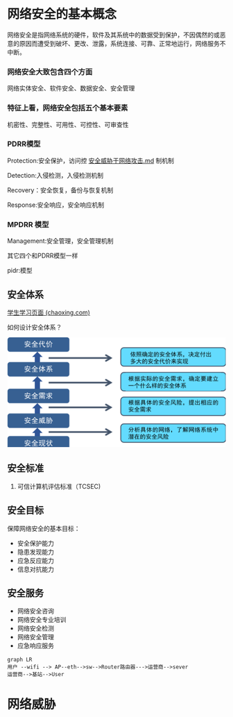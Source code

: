 # 网络安全的基本概念

网络安全是指网络系统的硬件，软件及其系统中的数据受到保护，不因偶然的或恶意的原因而遭受到破坏、更改、泄露，系统连接、可靠、正常地运行，网络服务不中断。

### 网络安全大致包含四个方面

网络实体安全、软件安全、数据安全、安全管理

### 特征上看，网络安全包括五个基本要素

机密性、完整性、可用性、可控性、可审查性

### PDRR模型

Protection:安全保护，访问控 [安全威胁于网络攻击.md](安全威胁于网络攻击.md) 制机制

Detection:入侵检测，入侵检测机制

Recovery：安全恢复，备份与恢复机制

Response:安全响应，安全响应机制

### MPDRR 模型

Management:安全管理，安全管理机制

其它四个和PDRR模型一样

pidr:模型	

## 安全体系

[学生学习页面 (chaoxing.com)](https://mooc1.chaoxing.com/mycourse/studentstudy?chapterId=881264732&courseId=244760688&clazzid=103546439&cpi=413965646&enc=ddd229a5e420cddec199d2583723b6c2&mooc2=1&openc=bd37acdc21e6ca25c82633103976e983)

如何设计安全体系？

![image-20240905125434654](./assets/image-20240905125434654.png)

## 安全标准

1. 可信计算机评估标准（TCSEC)



## 安全目标

保障网络安全的基本目标：

* 安全保护能力
* 隐患发现能力
* 应急反应能力
* 信息对抗能力

## 安全服务

* 网络安全咨询
* 网络安全专业培训
* 网络安全检测
* 网络安全管理
* 应急响应服务

~~~ mermaid
graph LR
用户 --wifi --> AP--eth-->sw-->Router路由器--->运营商-->sever
运营商-->基站-->User
~~~







# 网络威胁

